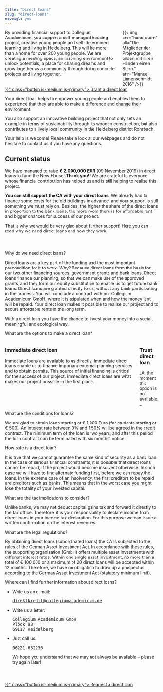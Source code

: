 ```yaml
---
title: "Direct loans"
slug: "direct-loans"
novoigl: yes
---
```


<div class="columns">
  <div class="column">
    By providing financial support to Collegium Academicum, you support a self-managed housing project, creative young people and self-determined learning and living in Heidelberg. This will be more than a home for over 200 young people. We are creating a meeting space, an inspiring environment to unlock potentials, a place for chasing dreams and grow together as a community through doing concrete projects and living together.
  </div>
  <div class="column">
    {{< img src="hand_stern" alt="Die Mitglieder der Projektgruppe bilden mit ihren Händen einen Stern." attr="Manuel Linnenschmidt 2016" />}}
  </div>
</div>

<div class="buttons is-centered">
    <a href="{{< relref "/pages/unterstuetzen/direktkredit-geben" >}}" class="button is-medium is-primary">
        <span class="icon">
            <i class="fas fa-hand-holding-heart"></i>
        </span>
        <span>Grant a direct loan</span>
    </a>
</div>

Your direct loan helps to empower young people and enables them to experience that they are able to make a difference and change their environment.

You also support an innovative building project that not only sets an example in terms of sustainability through its wooden construction, but also contributes to a lively local community in the Heidelberg district Rohrbach.

Your help is welcome! Please take a look at our webpages and do not hesitate to contact us if you have any questions.

## Current status

We have managed to raise **€ 2,000,000 EUR** (09 November 2019) in direct loans to fund the New House! **Thank you!!** We are grateful to everyone whose financial contribution has helped us and is still helping to realize this project.

<!-- <progress class="progress is-large is-primary" value="2000" max="2000">2.000.000€</progress> -->

**You can still support the CA with your direct loans.** We already had to finance some costs for the old buildings in advance, and your support is still something we must rely on. Besides, the higher the share of the direct loans in proportion to the bank loans, the more room there is for affordable rent and bigger chances for success of our project.

That is why we would be very glad about further support! Here you can read why we need direct loans and how they work.

<section style="margin-top: 4em;">
  <div class="message toggle is-active">
    <div class="message-header">
      <p>Why do we need direct loans?</p>
    </div>
    <div class="message-body">
      <div class="message-content">
        <p>Direct loans are a key part of the funding and the most important precondition for it to work. Why? Because direct loans form the basis for our two other financing sources, government grants and bank loans. Direct loans finance our planning, so that we can make use of the approved grants, and they form our equity substitution to enable us to get future bank loans. Direct loans are granted directly to us, without any bank participating in the process. You will conclude a contract with our Collegium Academicum GmbH, where it is stipulated when and how the money lent will be repaid. Your direct loan makes it possible to realise our project and to secure affordable rents in the long term.</p>
        <div class="notification is-primary">With a direct loan you have the chance to invest your money into a social, meaningful and ecological way.</div>
      </div>
    </div>
  </div>
  <div class="message toggle">
    <div class="message-header">
      <p>What are the options to make a direct loan?</p>
    </div>
    <div class="message-body">
      <div class="message-content">
      <div class="columns">
        <div class="column">
        <h3>Immediate direct loan</h3>
        Immediate loans are available to us directly. Immediate direct loans enable us to finance important external planning services and to obtain permits. This source of initial financing is critical for the success of our project. Immediate direct loans are what makes our project possible in the first place.
        </div>
        <div class="column">
        <h3>Trust direct loan</h3>
		_At the moment this option is not available._
        <!-- Treuhand-Direktkredite stehen uns erst zur Verfügung, sobald der Kauf des Grundstücks ansteht. Ab diesem Zeitpunkt ist die Bankfinanzierung gesichert und momentan in Aussicht stehende Fördermittel zugesagt. Treuhand-Direktkredit erhöhen unseren Eigenkapitalanteil gegenüber der Bank und sind daher ein wichtiger Baustein. Sie können jedoch die notwendige Initialfinanzierung nicht ermöglichen. -->
        </div>
      </div>
      </div>
    </div>
  </div>
  <div class="message toggle">
    <div class="message-header">
      <p>What are the conditions for loans?</p>
    </div>
    <div class="message-body">
      <div class="message-content">
    We are glad to obtain loans starting at € 1,000 Euro (for students starting at € 500). An interest rate between 0% and 1.50% will be agreed in the credit contract. The minimum term of the loan is two years, and after this period the loan contract can be terminated with six months' notice.
      </div>
    </div>
  </div>
  <div class="message toggle">
    <div class="message-header">
      <p>How safe is a direct loan?</p>
    </div>
    <div class="message-body">
      <div class="message-content">
      It is true that we cannot guarantee the same kind of security as a bank loan. In the case of serious financial constraints, it is possible that direct loans cannot be repaid, if the project would become insolvent otherwise. In such case we will have to find alternate funding first, before we can repay the loans. In the extreme case of an insolvency, the first creditors to be repaid are creditors such as banks. This means that in the worst case you might lose the totality of your invested capital.
      </div>
    </div>
  </div>
  <div class="message toggle">
    <div class="message-header">
      <p>What are the tax implications to consider?</p>
    </div>
    <div class="message-body">
      <div class="message-content">
      Unlike banks, we may not deduct capital gains tax and forward it directly to the tax office. Therefore, it is your responsibility to declare income from direct loans in your income tax declaration. For this purpose we can issue a written confirmation on the interest revenues.
      </div>
    </div>
  </div>
  <div class="message toggle">
    <div class="message-header">
      <p>What are the legal regulations?</p>
    </div>
    <div class="message-body">
      <div class="message-content">
      By obtaining direct loans (subordinated loans) the CA is subjected to the rules of the German Asset Investment Act. In accordance with these rules, the supporting organisation (GmbH) offers multiple asset investments with different interest rates. Within one single asset investment, no more than a total of € 100,000 or a maximum of 20 direct loans will be accepted within 12 months. Therefore, we have no obligation to draw up a prospectus according to the German Asset Investment Act (statutory minimum limit).
      </div>
    </div>
  </div>
  <div class="message toggle">
    <div class="message-header">
      <p>Where can I find further information about direct loans?</p>
    </div>
    <div class="message-body">
      <div class="message-content">
        <ul>
          <li>Write us an e-mail:
            <pre><a href="mailto:direktkredit@collegiumacademicum.de">direktkredit@collegiumacademicum.de</a></pre>
          </li>
          <li>Write us a letter:
            <pre>Collegium Academicum GmbH
Plöck 93
69117 Heidelberg</pre>
          </li>
          <li>Just call us:
            <pre>06221-652236</pre>
            <p>We hope you understand that we may not always be available – please try again later!</p>
          </li>
        </ul>
      </div>
    </div>
  </div>
</section>

<div class="buttons is-centered" style="margin-top:4em;">
    <a href="{{< relref "/pages/unterstuetzen/direktkredit-geben" >}}" class="button is-medium is-primary">
        <span class="icon">
            <i class="fas fa-hand-holding-heart"></i>
        </span>
        <span>Request a direct loan</span>
    </a>
</div>
